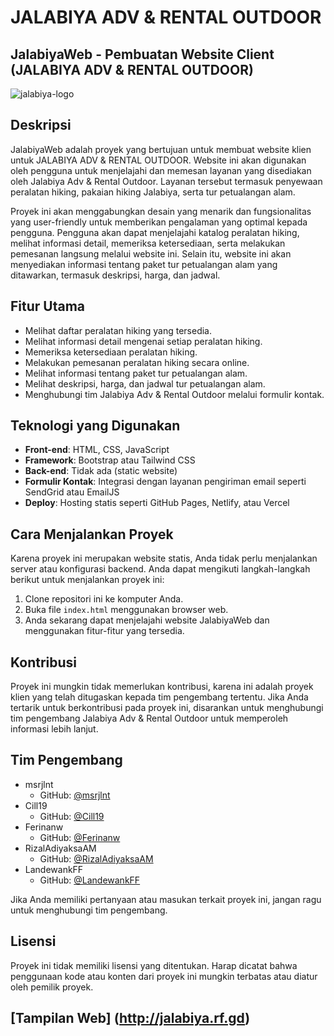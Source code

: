 # JALABIYA ADV & RENTAL OUTDOOR


## JalabiyaWeb - Pembuatan Website Client (JALABIYA ADV & RENTAL OUTDOOR)

![jalabiya-logo](https://i.ibb.co/BZ7VSdF/Frame-ASLI.png)

## Deskripsi
JalabiyaWeb adalah proyek yang bertujuan untuk membuat website klien untuk JALABIYA ADV & RENTAL OUTDOOR. Website ini akan digunakan oleh pengguna untuk menjelajahi dan memesan layanan yang disediakan oleh Jalabiya Adv & Rental Outdoor. Layanan tersebut termasuk penyewaan peralatan hiking, pakaian hiking Jalabiya, serta tur petualangan alam.

Proyek ini akan menggabungkan desain yang menarik dan fungsionalitas yang user-friendly untuk memberikan pengalaman yang optimal kepada pengguna. Pengguna akan dapat menjelajahi katalog peralatan hiking, melihat informasi detail, memeriksa ketersediaan, serta melakukan pemesanan langsung melalui website ini. Selain itu, website ini akan menyediakan informasi tentang paket tur petualangan alam yang ditawarkan, termasuk deskripsi, harga, dan jadwal.

## Fitur Utama
- Melihat daftar peralatan hiking yang tersedia.
- Melihat informasi detail mengenai setiap peralatan hiking.
- Memeriksa ketersediaan peralatan hiking.
- Melakukan pemesanan peralatan hiking secara online.
- Melihat informasi tentang paket tur petualangan alam.
- Melihat deskripsi, harga, dan jadwal tur petualangan alam.
- Menghubungi tim Jalabiya Adv & Rental Outdoor melalui formulir kontak.

## Teknologi yang Digunakan
- **Front-end**: HTML, CSS, JavaScript
- **Framework**: Bootstrap atau Tailwind CSS
- **Back-end**: Tidak ada (static website)
- **Formulir Kontak**: Integrasi dengan layanan pengiriman email seperti SendGrid atau EmailJS
- **Deploy**: Hosting statis seperti GitHub Pages, Netlify, atau Vercel

## Cara Menjalankan Proyek
Karena proyek ini merupakan website statis, Anda tidak perlu menjalankan server atau konfigurasi backend. Anda dapat mengikuti langkah-langkah berikut untuk menjalankan proyek ini:

1. Clone repositori ini ke komputer Anda.
2. Buka file `index.html` menggunakan browser web.
3. Anda sekarang dapat menjelajahi website JalabiyaWeb dan menggunakan fitur-fitur yang tersedia.

## Kontribusi
Proyek ini mungkin tidak memerlukan kontribusi, karena ini adalah proyek klien yang telah ditugaskan kepada tim pengembang tertentu. Jika Anda tertarik untuk berkontribusi pada proyek ini, disarankan untuk menghubungi tim pengembang Jalabiya Adv & Rental Outdoor untuk memperoleh informasi lebih lanjut.

## Tim Pengembang
- msrjlnt
  - GitHub: [@msrjlnt](https://github.com/msrjlnt)
- Cill19
  - GitHub: [@Cill19](https://github.com/Cill19)
- Ferinanw
  - GitHub: [@Ferinanw](https://github.com/Ferinanw)
- RizalAdiyaksaAM
  - GitHub: [@RizalAdiyaksaAM](https://github.com/RizalAdiyaksaAM)
- LandewankFF
  -  GitHub: [@LandewankFF](https://github.com/LandewankFF)

Jika Anda memiliki pertanyaan atau masukan terkait proyek ini, jangan ragu untuk menghubungi tim pengembang.

## Lisensi
Proyek ini tidak memiliki lisensi yang ditentukan. Harap dicatat bahwa penggunaan kode atau konten dari proyek ini mungkin terbatas atau diatur oleh pemilik proyek.

## [Tampilan Web] (http://jalabiya.rf.gd)


